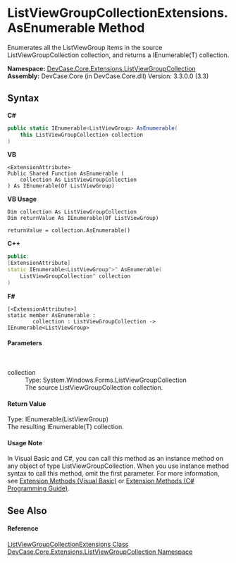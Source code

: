 # ListViewGroupCollectionExtensions.AsEnumerable Method 
 

Enumerates all the ListViewGroup items in the source ListViewGroupCollection collection, and returns a IEnumerable(T) collection.

**Namespace:**&nbsp;<a href="N_DevCase_Core_Extensions_ListViewGroupCollection">DevCase.Core.Extensions.ListViewGroupCollection</a><br />**Assembly:**&nbsp;DevCase.Core (in DevCase.Core.dll) Version: 3.3.0.0 (3.3)

## Syntax

**C#**<br />
``` C#
public static IEnumerable<ListViewGroup> AsEnumerable(
	this ListViewGroupCollection collection
)
```

**VB**<br />
``` VB
<ExtensionAttribute>
Public Shared Function AsEnumerable ( 
	collection As ListViewGroupCollection
) As IEnumerable(Of ListViewGroup)
```

**VB Usage**<br />
``` VB Usage
Dim collection As ListViewGroupCollection
Dim returnValue As IEnumerable(Of ListViewGroup)

returnValue = collection.AsEnumerable()
```

**C++**<br />
``` C++
public:
[ExtensionAttribute]
static IEnumerable<ListViewGroup^>^ AsEnumerable(
	ListViewGroupCollection^ collection
)
```

**F#**<br />
``` F#
[<ExtensionAttribute>]
static member AsEnumerable : 
        collection : ListViewGroupCollection -> IEnumerable<ListViewGroup> 

```


#### Parameters
&nbsp;<dl><dt>collection</dt><dd>Type: System.Windows.Forms.ListViewGroupCollection<br />The source ListViewGroupCollection collection.</dd></dl>

#### Return Value
Type: IEnumerable(ListViewGroup)<br />The resulting IEnumerable(T) collection.

#### Usage Note
In Visual Basic and C#, you can call this method as an instance method on any object of type ListViewGroupCollection. When you use instance method syntax to call this method, omit the first parameter. For more information, see <a href="https://docs.microsoft.com/dotnet/visual-basic/programming-guide/language-features/procedures/extension-methods">Extension Methods (Visual Basic)</a> or <a href="https://docs.microsoft.com/dotnet/csharp/programming-guide/classes-and-structs/extension-methods">Extension Methods (C# Programming Guide)</a>.

## See Also


#### Reference
<a href="T_DevCase_Core_Extensions_ListViewGroupCollection_ListViewGroupCollectionExtensions">ListViewGroupCollectionExtensions Class</a><br /><a href="N_DevCase_Core_Extensions_ListViewGroupCollection">DevCase.Core.Extensions.ListViewGroupCollection Namespace</a><br />